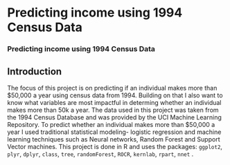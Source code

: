# Predicting income using 1994 Census Data
### Predicting income using 1994 Census Data


## Introduction

The focus of this project is on predicting if an individual makes more than $50,000 a year using census data from 1994. Building on that I also want to know what variables are most impactful in determing whether an individual makes more than 50k a year. The data used in this project was taken from the 1994 Census Database and was provided by the UCI Machine Learning Repository. To predict whether an individual makes more than $50,000 a year I used traditional statistical modeling- logistic regression and machine learning techniques such as Neural networks, Random Forest and Support Vector machines. This project is done in R and uses the packages: `ggplot2`, `plyr`, `dplyr`, `class`, `tree`, `randomForest`,  `ROCR`, `kernlab`, `rpart`, `nnet` . 
